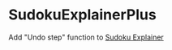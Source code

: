 # SudokuExplainerPlus
Add "Undo step" function to [Sudoku Explainer](https://github.com/shortydoggg/SudokuExplainer "Sudoku Solver and Explainer Proguram written by Nicolas Juiller")

